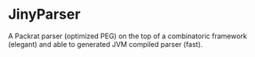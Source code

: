 # JinyParser

A Packrat parser (optimized PEG) on the top of a combinatoric framework (elegant) and able to generated JVM compiled parser (fast).
